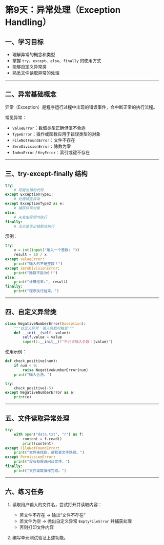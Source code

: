 # 第9天：异常处理（Exception Handling）

## 一、学习目标
- 理解异常的概念和类型  
- 掌握 `try`、`except`、`else`、`finally` 的使用方式  
- 能够自定义异常类  
- 熟悉文件读取异常的处理

---

## 二、异常基础概念
异常（Exception）是程序运行过程中出现的错误事件，会中断正常的执行流程。  

常见异常：
- `ValueError`：数值类型正确但值不合适  
- `TypeError`：操作或函数应用于错误类型的对象  
- `FileNotFoundError`：文件不存在  
- `ZeroDivisionError`：除数为零  
- `IndexError` / `KeyError`：索引或键不存在  

---

## 三、try-except-finally 结构
```python
try:
    # 可能出错的代码
except ExceptionType1:
    # 处理特定异常
except ExceptionType2 as e:
    # 捕获异常对象
else:
    # 未发生异常时执行
finally:
    # 无论是否出错都会执行
```

示例：
```python
try:
    x = int(input("输入一个整数: "))
    result = 10 / x
except ValueError:
    print("输入的不是整数！")
except ZeroDivisionError:
    print("除数不能为0！")
else:
    print("计算结果:", result)
finally:
    print("程序执行结束。")
```

---

## 四、自定义异常类
```python
class NegativeNumberError(Exception):
    """自定义异常：输入负数时触发"""
    def __init__(self, value):
        self.value = value
        super().__init__(f"不允许输入负数：{value}")
```

使用示例：
```python
def check_positive(num):
    if num < 0:
        raise NegativeNumberError(num)
    print("输入合法。")

try:
    check_positive(-5)
except NegativeNumberError as e:
    print(e)
```

---

## 五、文件读取异常处理
```python
try:
    with open("data.txt", "r") as f:
        content = f.read()
        print(content)
except FileNotFoundError:
    print("文件未找到，请检查文件路径。")
except PermissionError:
    print("没有权限访问该文件。")
finally:
    print("文件读取操作完成。")
```

---

## 六、练习任务
1. 读取用户输入的文件名，尝试打开并读取内容：  
   - 若文件不存在 → 输出“文件不存在”  
   - 若文件为空 → 抛出自定义异常 `EmptyFileError` 并捕获处理  
   - 否则打印文件内容  

2. 编写单元测试验证上述功能。  

